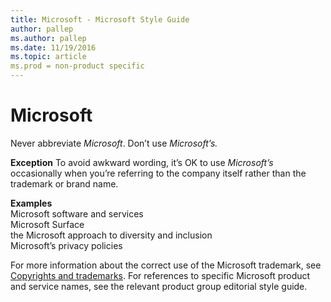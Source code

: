 ```yaml
---
title: Microsoft - Microsoft Style Guide
author: pallep
ms.author: pallep
ms.date: 11/19/2016
ms.topic: article
ms.prod = non-product specific
---
```


# Microsoft

Never abbreviate *Microsoft*. Don’t use *Microsoft’s.*

**Exception** To avoid awkward wording, it’s OK to use *Microsoft’s* occasionally when you’re referring to the company itself rather than the trademark or brand name.

**Examples**  
Microsoft software and services  
Microsoft Surface  
the Microsoft approach to diversity and inclusion  
Microsoft’s privacy policies

For more information about the correct use of the Microsoft trademark, see [Copyrights and trademarks](/style-guide/legal-content/copyrights-trademarks). For references to specific Microsoft product and service names, see the relevant product group editorial style guide.
